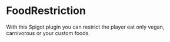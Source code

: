 # FoodRestriction
 With this Spigot plugin you can restrict the player eat only vegan, carnivorous or your custom foods.
